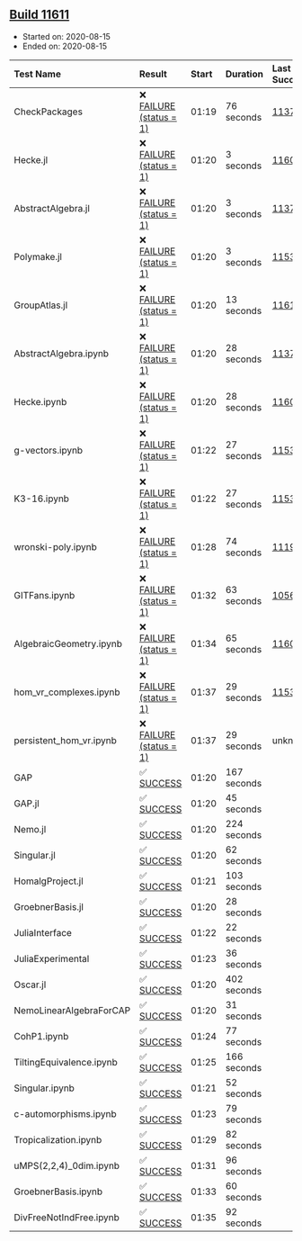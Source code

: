 ## [Build 11611](https://oscarci.mathematik.uni-kl.de/job/oscar/11611/)

* Started on: 2020-08-15
* Ended on: 2020-08-15

| Test Name    | Result | Start | Duration | Last Success | First Failure |
|:-------------|:-------|:------|:---------|:-------------|:--------------|
| CheckPackages | ❌ [FAILURE (status = 1)](https://oscarci.mathematik.uni-kl.de/job/oscar/11611/artifact/logs/build-11611/CheckPackages.log) | 01:19 | 76 seconds | [11376](https://oscarci.mathematik.uni-kl.de/job/oscar/11376/) | [11377](https://oscarci.mathematik.uni-kl.de/job/oscar/11377/) |
| Hecke.jl | ❌ [FAILURE (status = 1)](https://oscarci.mathematik.uni-kl.de/job/oscar/11611/artifact/logs/build-11611/Hecke.jl.log) | 01:20 | 3 seconds | [11602](https://oscarci.mathematik.uni-kl.de/job/oscar/11602/) | [11603](https://oscarci.mathematik.uni-kl.de/job/oscar/11603/) |
| AbstractAlgebra.jl | ❌ [FAILURE (status = 1)](https://oscarci.mathematik.uni-kl.de/job/oscar/11611/artifact/logs/build-11611/AbstractAlgebra.jl.log) | 01:20 | 3 seconds | [11376](https://oscarci.mathematik.uni-kl.de/job/oscar/11376/) | [11377](https://oscarci.mathematik.uni-kl.de/job/oscar/11377/) |
| Polymake.jl | ❌ [FAILURE (status = 1)](https://oscarci.mathematik.uni-kl.de/job/oscar/11611/artifact/logs/build-11611/Polymake.jl.log) | 01:20 | 3 seconds | [11532](https://oscarci.mathematik.uni-kl.de/job/oscar/11532/) | [11533](https://oscarci.mathematik.uni-kl.de/job/oscar/11533/) |
| GroupAtlas.jl | ❌ [FAILURE (status = 1)](https://oscarci.mathematik.uni-kl.de/job/oscar/11611/artifact/logs/build-11611/GroupAtlas.jl.log) | 01:20 | 13 seconds | [11610](https://oscarci.mathematik.uni-kl.de/job/oscar/11610/) | [11611](https://oscarci.mathematik.uni-kl.de/job/oscar/11611/) |
| AbstractAlgebra.ipynb | ❌ [FAILURE (status = 1)](https://oscarci.mathematik.uni-kl.de/job/oscar/11611/artifact/logs/build-11611/AbstractAlgebra.ipynb.log) | 01:20 | 28 seconds | [11376](https://oscarci.mathematik.uni-kl.de/job/oscar/11376/) | [11377](https://oscarci.mathematik.uni-kl.de/job/oscar/11377/) |
| Hecke.ipynb | ❌ [FAILURE (status = 1)](https://oscarci.mathematik.uni-kl.de/job/oscar/11611/artifact/logs/build-11611/Hecke.ipynb.log) | 01:20 | 28 seconds | [11602](https://oscarci.mathematik.uni-kl.de/job/oscar/11602/) | [11603](https://oscarci.mathematik.uni-kl.de/job/oscar/11603/) |
| g-vectors.ipynb | ❌ [FAILURE (status = 1)](https://oscarci.mathematik.uni-kl.de/job/oscar/11611/artifact/logs/build-11611/g-vectors.ipynb.log) | 01:22 | 27 seconds | [11532](https://oscarci.mathematik.uni-kl.de/job/oscar/11532/) | [11533](https://oscarci.mathematik.uni-kl.de/job/oscar/11533/) |
| K3-16.ipynb | ❌ [FAILURE (status = 1)](https://oscarci.mathematik.uni-kl.de/job/oscar/11611/artifact/logs/build-11611/K3-16.ipynb.log) | 01:22 | 27 seconds | [11532](https://oscarci.mathematik.uni-kl.de/job/oscar/11532/) | [11533](https://oscarci.mathematik.uni-kl.de/job/oscar/11533/) |
| wronski-poly.ipynb | ❌ [FAILURE (status = 1)](https://oscarci.mathematik.uni-kl.de/job/oscar/11611/artifact/logs/build-11611/wronski-poly.ipynb.log) | 01:28 | 74 seconds | [11192](https://oscarci.mathematik.uni-kl.de/job/oscar/11192/) | [11193](https://oscarci.mathematik.uni-kl.de/job/oscar/11193/) |
| GITFans.ipynb | ❌ [FAILURE (status = 1)](https://oscarci.mathematik.uni-kl.de/job/oscar/11611/artifact/logs/build-11611/GITFans.ipynb.log) | 01:32 | 63 seconds | [10566](https://oscarci.mathematik.uni-kl.de/job/oscar/10566/) | [10567](https://oscarci.mathematik.uni-kl.de/job/oscar/10567/) |
| AlgebraicGeometry.ipynb | ❌ [FAILURE (status = 1)](https://oscarci.mathematik.uni-kl.de/job/oscar/11611/artifact/logs/build-11611/AlgebraicGeometry.ipynb.log) | 01:34 | 65 seconds | [11602](https://oscarci.mathematik.uni-kl.de/job/oscar/11602/) | [11603](https://oscarci.mathematik.uni-kl.de/job/oscar/11603/) |
| hom_vr_complexes.ipynb | ❌ [FAILURE (status = 1)](https://oscarci.mathematik.uni-kl.de/job/oscar/11611/artifact/logs/build-11611/hom_vr_complexes.ipynb.log) | 01:37 | 29 seconds | [11532](https://oscarci.mathematik.uni-kl.de/job/oscar/11532/) | [11533](https://oscarci.mathematik.uni-kl.de/job/oscar/11533/) |
| persistent_hom_vr.ipynb | ❌ [FAILURE (status = 1)](https://oscarci.mathematik.uni-kl.de/job/oscar/11611/artifact/logs/build-11611/persistent_hom_vr.ipynb.log) | 01:37 | 29 seconds | unknown | unknown |
| GAP | ✅ [SUCCESS](https://oscarci.mathematik.uni-kl.de/job/oscar/11611/artifact/logs/build-11611/GAP.log) | 01:20 | 167 seconds |  |  |
| GAP.jl | ✅ [SUCCESS](https://oscarci.mathematik.uni-kl.de/job/oscar/11611/artifact/logs/build-11611/GAP.jl.log) | 01:20 | 45 seconds |  |  |
| Nemo.jl | ✅ [SUCCESS](https://oscarci.mathematik.uni-kl.de/job/oscar/11611/artifact/logs/build-11611/Nemo.jl.log) | 01:20 | 224 seconds |  |  |
| Singular.jl | ✅ [SUCCESS](https://oscarci.mathematik.uni-kl.de/job/oscar/11611/artifact/logs/build-11611/Singular.jl.log) | 01:20 | 62 seconds |  |  |
| HomalgProject.jl | ✅ [SUCCESS](https://oscarci.mathematik.uni-kl.de/job/oscar/11611/artifact/logs/build-11611/HomalgProject.jl.log) | 01:21 | 103 seconds |  |  |
| GroebnerBasis.jl | ✅ [SUCCESS](https://oscarci.mathematik.uni-kl.de/job/oscar/11611/artifact/logs/build-11611/GroebnerBasis.jl.log) | 01:20 | 28 seconds |  |  |
| JuliaInterface | ✅ [SUCCESS](https://oscarci.mathematik.uni-kl.de/job/oscar/11611/artifact/logs/build-11611/JuliaInterface.log) | 01:22 | 22 seconds |  |  |
| JuliaExperimental | ✅ [SUCCESS](https://oscarci.mathematik.uni-kl.de/job/oscar/11611/artifact/logs/build-11611/JuliaExperimental.log) | 01:23 | 36 seconds |  |  |
| Oscar.jl | ✅ [SUCCESS](https://oscarci.mathematik.uni-kl.de/job/oscar/11611/artifact/logs/build-11611/Oscar.jl.log) | 01:20 | 402 seconds |  |  |
| NemoLinearAlgebraForCAP | ✅ [SUCCESS](https://oscarci.mathematik.uni-kl.de/job/oscar/11611/artifact/logs/build-11611/NemoLinearAlgebraForCAP.log) | 01:20 | 31 seconds |  |  |
| CohP1.ipynb | ✅ [SUCCESS](https://oscarci.mathematik.uni-kl.de/job/oscar/11611/artifact/logs/build-11611/CohP1.ipynb.log) | 01:24 | 77 seconds |  |  |
| TiltingEquivalence.ipynb | ✅ [SUCCESS](https://oscarci.mathematik.uni-kl.de/job/oscar/11611/artifact/logs/build-11611/TiltingEquivalence.ipynb.log) | 01:25 | 166 seconds |  |  |
| Singular.ipynb | ✅ [SUCCESS](https://oscarci.mathematik.uni-kl.de/job/oscar/11611/artifact/logs/build-11611/Singular.ipynb.log) | 01:21 | 52 seconds |  |  |
| c-automorphisms.ipynb | ✅ [SUCCESS](https://oscarci.mathematik.uni-kl.de/job/oscar/11611/artifact/logs/build-11611/c-automorphisms.ipynb.log) | 01:23 | 79 seconds |  |  |
| Tropicalization.ipynb | ✅ [SUCCESS](https://oscarci.mathematik.uni-kl.de/job/oscar/11611/artifact/logs/build-11611/Tropicalization.ipynb.log) | 01:29 | 82 seconds |  |  |
| uMPS(2,2,4)_0dim.ipynb | ✅ [SUCCESS](https://oscarci.mathematik.uni-kl.de/job/oscar/11611/artifact/logs/build-11611/uMPS-2-2-4-_0dim.ipynb.log) | 01:31 | 96 seconds |  |  |
| GroebnerBasis.ipynb | ✅ [SUCCESS](https://oscarci.mathematik.uni-kl.de/job/oscar/11611/artifact/logs/build-11611/GroebnerBasis.ipynb.log) | 01:33 | 60 seconds |  |  |
| DivFreeNotIndFree.ipynb | ✅ [SUCCESS](https://oscarci.mathematik.uni-kl.de/job/oscar/11611/artifact/logs/build-11611/DivFreeNotIndFree.ipynb.log) | 01:35 | 92 seconds |  |  |
